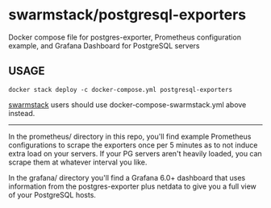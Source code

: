 # swarmstack/postgresql-exporters

Docker compose file for postgres-exporter, Prometheus configuration example, and Grafana Dashboard for PostgreSQL servers


## USAGE

```
docker stack deploy -c docker-compose.yml postgresql-exporters
```

[swarmstack](https://github.com/swarmstack/swarmstack) users should use docker-compose-swarmstack.yml above instead.

---

In the prometheus/ directory in this repo, you'll find example Prometheus configurations to scrape the exporters once per 5 minutes as to not induce extra load on your servers. If your PG servers aren't heavily loaded, you can scrape them at whatever interval you like.

In the grafana/ directory you'll find a Grafana 6.0+ dashboard that uses information from the postgres-exporter plus netdata to give you a full view of your PostgreSQL hosts.
